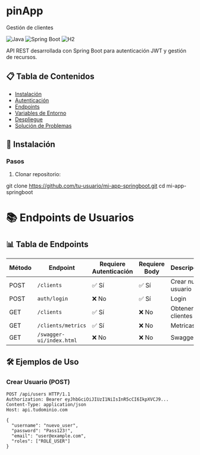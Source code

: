 # pinApp
Gestión de clientes

![Java](https://img.shields.io/badge/Java-21%2B-blue)
![Spring Boot](https://img.shields.io/badge/Spring_Boot-3.2-green)
![H2](https://img.shields.io/badge/DataBase-H2-orange)

API REST desarrollada con Spring Boot para autenticación JWT y gestión de recursos.

## 📋 Tabla de Contenidos
- [Instalación](#-instalación)
- [Autenticación](#-autenticación)
- [Endpoints](#-endpoints)
- [Variables de Entorno](#%EF%B8%8F-variables-de-entorno)
- [Despliegue](#-despliegue-en-render)
- [Solución de Problemas](#-troubleshooting)

## 🚀 Instalación

### Pasos
1. Clonar repositorio:

git clone https://github.com/tu-usuario/mi-app-springboot.git
cd mi-app-springboot

# 📚 Endpoints de Usuarios

## 📊 Tabla de Endpoints

| Método | Endpoint                | Requiere Autenticación | Requiere Body | Descripción         |
|--------|-------------------------|------------------------|---------------|---------------------|
| POST   | `/clients`              | ✅ Sí                  | ✅ Sí         | Crear nuevo usuario |
| POST    | `auth/login`            | ❌ No                 | ✅ Sí          | Login               |
| GET    | `/clients`              | ✅ Sí                  | ❌ No         | Obtener clientes    |
| GET    | `/clients/metrics` | ✅ Sí                  | ❌ No         | Metricas            |
| GET    | `/swagger-ui/index.html` | ❌ No                    | ❌ No         | Swagger             |


## 🛠 Ejemplos de Uso

### Crear Usuario (POST)
```http
POST /api/users HTTP/1.1
Authorization: Bearer eyJhbGciOiJIUzI1NiIsInR5cCI6IkpXVCJ9...
Content-Type: application/json
Host: api.tudominio.com

{
  "username": "nuevo_user",
  "password": "Pass123!",
  "email": "user@example.com",
  "roles": ["ROLE_USER"]
}